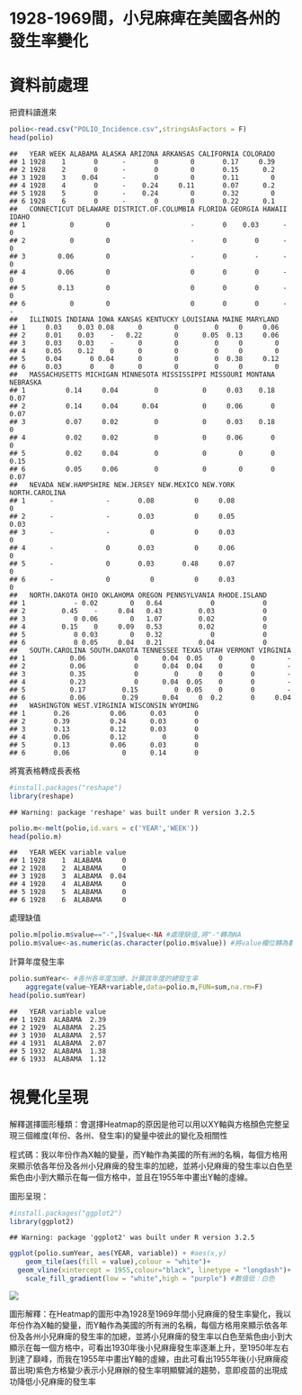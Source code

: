 1928-1969間，小兒麻痺在美國各州的發生率變化
================

資料前處理
==========

把資料讀進來

``` r
polio<-read.csv("POLIO_Incidence.csv",stringsAsFactors = F)
head(polio)
```

    ##   YEAR WEEK ALABAMA ALASKA ARIZONA ARKANSAS CALIFORNIA COLORADO
    ## 1 1928    1       0      -       0        0       0.17     0.39
    ## 2 1928    2       0      -       0        0       0.15      0.2
    ## 3 1928    3    0.04      -       0        0       0.11        0
    ## 4 1928    4       0      -    0.24     0.11       0.07      0.2
    ## 5 1928    5       0      -    0.24        0       0.32        0
    ## 6 1928    6       0      -       0        0       0.22      0.1
    ##   CONNECTICUT DELAWARE DISTRICT.OF.COLUMBIA FLORIDA GEORGIA HAWAII IDAHO
    ## 1           0        0                    -       0    0.03      -     0
    ## 2           0        0                    -       0       0      -     0
    ## 3        0.06        0                    -       0       -      -     0
    ## 4        0.06        0                    0       0       0      -     0
    ## 5        0.13        0                    0       0       0      -     0
    ## 6           0        0                    0       0       0      -     -
    ##   ILLINOIS INDIANA IOWA KANSAS KENTUCKY LOUISIANA MAINE MARYLAND
    ## 1     0.03    0.03 0.08      0        0         0     0     0.06
    ## 2     0.01    0.03    -   0.22        0      0.05  0.13     0.06
    ## 3     0.03    0.03    -      0        0         0     0        0
    ## 4     0.05    0.12    0      0        0         0     0        0
    ## 5     0.04       0 0.04      0        0         0  0.38     0.12
    ## 6     0.03       0    0      0        0         0     0        0
    ##   MASSACHUSETTS MICHIGAN MINNESOTA MISSISSIPPI MISSOURI MONTANA NEBRASKA
    ## 1          0.14     0.04         0           0     0.03    0.18     0.07
    ## 2          0.14     0.04      0.04           0     0.06       0     0.07
    ## 3          0.07     0.02         0           0     0.03    0.18        0
    ## 4          0.02     0.02         0           0     0.06       0        0
    ## 5          0.02     0.04         0           0        0       0     0.15
    ## 6          0.05     0.06         0           0        0       0     0.07
    ##   NEVADA NEW.HAMPSHIRE NEW.JERSEY NEW.MEXICO NEW.YORK NORTH.CAROLINA
    ## 1      -             -       0.08          0     0.08              0
    ## 2      -             -       0.03          0     0.05           0.03
    ## 3      -             -          0          0     0.03              0
    ## 4      -             0       0.03          0     0.06              0
    ## 5      -             0       0.03       0.48     0.07              0
    ## 6      -             0          0          0     0.03              0
    ##   NORTH.DAKOTA OHIO OKLAHOMA OREGON PENNSYLVANIA RHODE.ISLAND
    ## 1            - 0.02        0   0.64            0            0
    ## 2         0.45    -     0.04   0.43         0.03            0
    ## 3            0 0.06        0   1.07         0.02            0
    ## 4         0.15    0     0.09   0.53         0.02            0
    ## 5            0 0.03        0   0.32            0            0
    ## 6            0 0.05     0.04   0.21         0.04            0
    ##   SOUTH.CAROLINA SOUTH.DAKOTA TENNESSEE TEXAS UTAH VERMONT VIRGINIA
    ## 1           0.06            0      0.04  0.05    0       0        -
    ## 2           0.06            0      0.04  0.04    0       0        -
    ## 3           0.35            0         0     0    0       0        -
    ## 4           0.23            0      0.04  0.05    0       0        -
    ## 5           0.17         0.15         0  0.05    0       0        -
    ## 6           0.06         0.29      0.04     0  0.2       0     0.04
    ##   WASHINGTON WEST.VIRGINIA WISCONSIN WYOMING
    ## 1       0.26          0.06      0.03       0
    ## 2       0.39          0.24      0.03       0
    ## 3       0.13          0.12      0.03       0
    ## 4       0.06          0.12         0       0
    ## 5       0.13          0.06      0.03       0
    ## 6       0.06             0      0.14       0

將寬表格轉成長表格

``` r
#install.packages("reshape")
library(reshape)
```

    ## Warning: package 'reshape' was built under R version 3.2.5

``` r
polio.m<-melt(polio,id.vars = c('YEAR','WEEK'))
head(polio.m)
```

    ##   YEAR WEEK variable value
    ## 1 1928    1  ALABAMA     0
    ## 2 1928    2  ALABAMA     0
    ## 3 1928    3  ALABAMA  0.04
    ## 4 1928    4  ALABAMA     0
    ## 5 1928    5  ALABAMA     0
    ## 6 1928    6  ALABAMA     0

處理缺值

``` r
polio.m[polio.m$value=="-",]$value<-NA #處理缺值,將"-"轉為NA
polio.m$value<-as.numeric(as.character(polio.m$value)) #將value欄位轉為數字
```

計算年度發生率

``` r
polio.sumYear<- #各州各年度加總，計算該年度的總發生率
    aggregate(value~YEAR+variable,data=polio.m,FUN=sum,na.rm=F)
head(polio.sumYear)
```

    ##   YEAR variable value
    ## 1 1928  ALABAMA  2.39
    ## 2 1929  ALABAMA  2.25
    ## 3 1930  ALABAMA  2.57
    ## 4 1931  ALABAMA  2.07
    ## 5 1932  ALABAMA  1.38
    ## 6 1933  ALABAMA  1.12

視覺化呈現
==========

解釋選擇圖形種類：會選擇Heatmap的原因是他可以用以XY軸與方格顏色完整呈現三個維度(年份、各州、發生率)的變量中彼此的變化及相關性

程式碼：我以年份作為X軸的變量，而Y軸作為美國的所有洲的名稱，每個方格用來顯示依各年份及各州小兒麻痺的發生率的加總，並將小兒麻痺的發生率以白色至紫色由小到大顯示在每一個方格中，並且在1955年中畫出Y軸的虛線。

圖形呈現：

``` r
#install.packages("ggplot2")
library(ggplot2)
```

    ## Warning: package 'ggplot2' was built under R version 3.2.5

``` r
ggplot(polio.sumYear, aes(YEAR, variable)) + #aes(x,y)
    geom_tile(aes(fill = value),colour = "white")+
  geom_vline(xintercept = 1955,colour="black", linetype = "longdash")+ #geom_tile: 區塊著色
    scale_fill_gradient(low = "white",high = "purple") #數值低：白色
```

![](hw6-0516_files/figure-markdown_github/unnamed-chunk-5-1.png)<!-- -->

圖形解釋：在Heatmap的圖形中為1928至1969年間小兒麻痺的發生率變化，我以年份作為X軸的變量，而Y軸作為美國的所有洲的名稱，每個方格用來顯示依各年份及各州小兒麻痺的發生率的加總，並將小兒麻痺的發生率以白色至紫色由小到大顯示在每一個方格中，可看出1930年後小兒麻痺發生率逐漸上升，至1950年左右到達了巔峰，而我在1955年中畫出Y軸的虛線，由此可看出1955年後(小兒麻痺疫苗出現)紫色方格變少表示小兒麻辦的發生率明顯驟減的趨勢，意即疫苗的出現成功降低小兒麻痺的發生率
